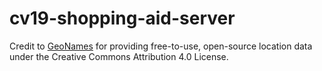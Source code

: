 # cv19-shopping-aid-server

Credit to [GeoNames](http://www.geonames.org) for providing free-to-use, open-source location data under the Creative Commons Attribution 4.0 License.
